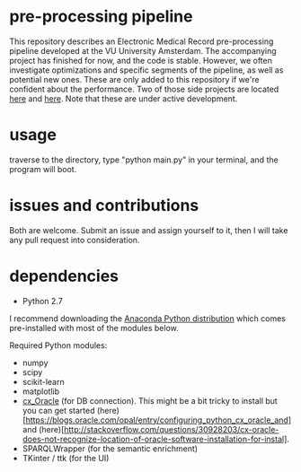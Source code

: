 # pre-processing pipeline
This repository describes an Electronic Medical Record pre-processing pipeline developed at the VU University Amsterdam. The accompanying project has finished for now, and the code is stable. However, we often investigate optimizations and specific segments of the pipeline, as well as potential new ones. These are only added to this repository if we're confident about the performance. Two of those side projects are located [here](https://gitlab.com/crc-project/vumc-crc) and [here](git@gitlab.com:crc-project/patient-clustering.git). Note that these are under active development.

# usage
traverse to the directory, type "python main.py" in your terminal, and the program will boot. 

# issues and contributions
Both are welcome. Submit an issue and assign yourself to it, then I will take any pull request into consideration.

# dependencies
* Python 2.7
 
I recommend downloading the [Anaconda Python distribution](https://docs.continuum.io/anaconda/install) which comes pre-installed with most of the modules below.

Required Python modules:
* numpy
* scipy
* scikit-learn 
* matplotlib
* [cx_Oracle](https://pypi.python.org/pypi/cx_Oracle) (for DB connection). This might be a bit tricky to install but you can get started (here)[https://blogs.oracle.com/opal/entry/configuring_python_cx_oracle_and] and (here)[http://stackoverflow.com/questions/30928203/cx-oracle-does-not-recognize-location-of-oracle-software-installation-for-instal].
* SPARQLWrapper (for the semantic enrichment)
* TKinter / ttk (for the UI)
